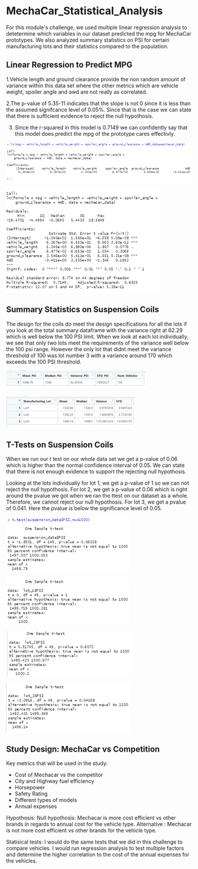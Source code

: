 # MechaCar_Statistical_Analysis
 For this module's challenge, we used multiple linear regression analysis to detetermine which variables in our dataset predicted the mpg for MechaCar prototypes. We also analyzed summary statistics on PSI for certain manufacturing lots and their statistics compared to the population. 


## Linear Regression to Predict MPG
1.Vehicle length and ground clearance provide the non random amount of variance within this data set where the other metrics which are vehicle weight, spoiler angle and awd are not really as correlated. 

2.The p-value of 5.35-11 indicates that the slope is not 0 since it is less than the assumed signifcance level of 0.05%. Since that is the case we can state that there is sufficient evidence to reject the null hypothosis.

3. Since the r-squared in this model is 0.7149 we can confidently say that this model does predict the mpg of the prototype cares effectivly. 



![](Resources/lm.PNG)


![](Resources/Summary.PNG)

## Summary Statistics on Suspension Coils
The design for the coils do meet the design specifications for all the lots if you look at the total summary dataframe with the variance right at 62.29 which is well below the 100 PSI limit. When we look at each lot individually, we see that only two lots meet the requirements of the variance well below the 100 psi range. However the only lot that didnt meet the variance threshold of 100 was lot number 3 with a variance around 170 which exceeds the 100 PSI threshold. 

![](Resources/total_summary_df.PNG)

![](Resources/lot_summary_df.PNG)

## T-Tests on Suspension Coils
When we run our t test on our whole data set we get a p-value of 0.06 which is higher than the normal confidence interval of 0.05. We can state that there is not enough evidence to support the rejecting null hypothosis. 

Looking at the lots individually for lot 1, we get a p-value of 1 so we can not reject the null hypothosis. For lot 2, we get a p-value of 0.06 which is right around the pvalue we got when we ran the ttest on our dataset as a whole. Therefore, we cannot reject our null hypothosis. For lot 3, we get a pvalue of 0.041. Here the pvalue is below the significance level of 0.05.

![](Resources/ttest%20suspension_data.PNG)


![](Resources/lot_1_ttest.PNG)


![](Resources/lot_2_ttest.PNG)


![](Resources/lot_3_ttest.PNG)

## Study Design: MechaCar vs Competition

Key metrics that will be used in the study:
  - Cost of Mechacar vs the competitor
  - City and Highway fuel efficiency
  - Horsepower
  - Safety Rating
  - Different types of models
  - Annual expenses

Hypothosis:
Null hypothosis: Mechacar is more cost efficient vs other brands in regards to annual cost for the vehicle type.
Alternative : Mechacar is not more cost efficient vs other brands for the vehicle type.

Statisical tests:
I would do the same tests that we did in this challenge to compare vehicles. I would run regression analysis to test multiple factors and determine the higher correlation to the cost of the annual expenses for the vehicles. 
